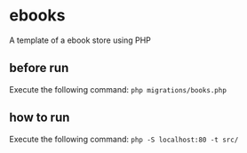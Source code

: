 # ebooks
A template of a ebook store using PHP

## before run
Execute the following command: `php migrations/books.php`

## how to run
Execute the following command: `php -S localhost:80 -t src/`